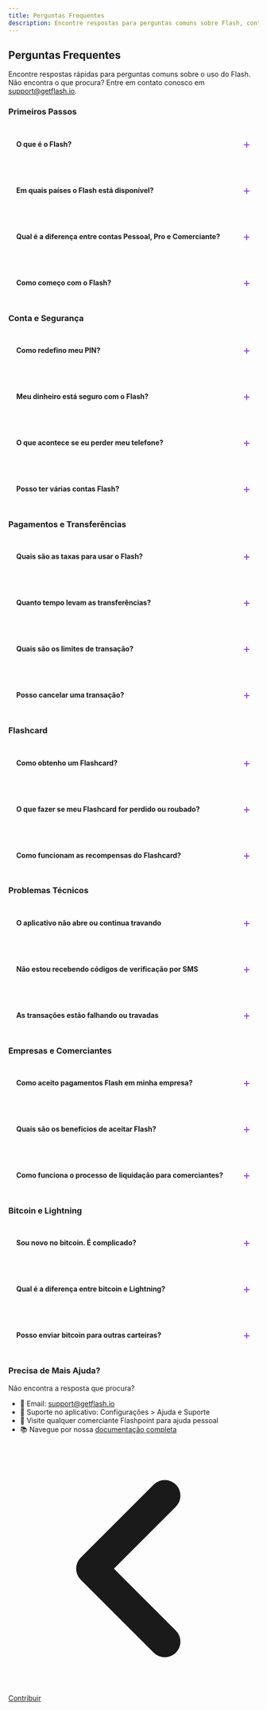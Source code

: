 ```yaml
---
title: Perguntas Frequentes
description: Encontre respostas para perguntas comuns sobre Flash, contas, pagamentos, segurança e solução de problemas
---
```


## Perguntas Frequentes

Encontre respostas rápidas para perguntas comuns sobre o uso do Flash. Não encontra o que procura? Entre em contato conosco em [support@getflash.io](mailto:support@getflash.io).

### Primeiros Passos

<details class="faq-item">
<summary><strong>O que é o Flash?</strong></summary>

Flash é um provedor de serviços bitcoin criando produtos e serviços especificamente para o Caribe. Nosso ecossistema inclui o aplicativo Flash para usuários diários, dispositivos Flashpoint POS para comerciantes, o Flashcard para recompensas e pagamentos, e recargas de bitcoin e liquidações em dinheiro sem problemas.
</details>

<details class="faq-item">
<summary><strong>Em quais países o Flash está disponível?</strong></summary>

O Flash está atualmente disponível na Jamaica e expandindo por toda a região do Caribe. Confira nosso [mapa](/pt/guides/map) para encontrar locais Flash perto de você.
</details>

<details class="faq-item">
<summary><strong>Qual é a diferença entre contas Pessoal, Pro e Comerciante?</strong></summary>

<ul>
<li><strong>Contas Pessoais</strong>: Carteiras básicas de bitcoin e USD para indivíduos</li>
<li><strong>Contas Pro</strong>: Recursos aprimorados incluindo transferências bancárias (apenas Jamaica)</li>
<li><strong>Contas Comerciante</strong>: Recursos empresariais com integração Flashpoint POS e programa de recompensas</li>
</ul>
</details>

<details class="faq-item">
<summary><strong>Como começo com o Flash?</strong></summary>

<ol>
<li>Baixe o aplicativo Flash da sua loja de aplicativos</li>
<li>Crie uma conta com seu número de telefone</li>
<li>Verifique sua identidade (se necessário)</li>
<li>Financie sua carteira via transferência bancária, depósito em dinheiro ou transferência de bitcoin</li>
<li>Comece a enviar e receber pagamentos!</li>
</ol>

Veja nosso [guia de início](/pt/get-started) para instruções detalhadas.
</details>

### Conta e Segurança

<details class="faq-item">
<summary><strong>Como redefino meu PIN?</strong></summary>

<ol>
<li>Na tela de login, toque em "Esqueceu o PIN?"</li>
<li>Digite seu número de telefone</li>
<li>Verifique sua identidade via código SMS</li>
<li>Crie um novo PIN de 6 dígitos</li>
<li>Confirme seu novo PIN</li>
</ol>

Para ajuda adicional, entre em contato com [support@getflash.io](mailto:support@getflash.io).
</details>

<details class="faq-item">
<summary><strong>Meu dinheiro está seguro com o Flash?</strong></summary>

Sim! O Flash usa múltiplas camadas de segurança:
<ul>
<li>Carteiras bitcoin não-custodiais (você controla suas chaves)</li>
<li>Criptografia de nível bancário para todos os dados</li>
<li>Opções de autenticação biométrica</li>
<li>Auditorias de segurança regulares</li>
<li>Conformidade regulatória nas jurisdições operacionais</li>
</ul>
</details>

<details class="faq-item">
<summary><strong>O que acontece se eu perder meu telefone?</strong></summary>

<ol>
<li>Entre em contato com o suporte imediatamente para congelar sua conta</li>
<li>Seus fundos permanecem seguros - eles não estão armazenados em seu telefone</li>
<li>Instale o Flash em seu novo dispositivo</li>
<li>Faça login com suas credenciais</li>
<li>Verifique sua identidade para restaurar o acesso</li>
</ol>

Dica profissional: Habilite a autenticação biométrica e anote sua frase de recuperação para carteiras bitcoin.
</details>

<details class="faq-item">
<summary><strong>Posso ter várias contas Flash?</strong></summary>

Cada número de telefone só pode estar associado a uma conta Flash. Proprietários de empresas podem atualizar para uma conta Comerciante para gerenciar transações comerciais separadamente.
</details>

### Pagamentos e Transferências

<details class="faq-item">
<summary><strong>Quais são as taxas para usar o Flash?</strong></summary>

<ul>
<li><strong>Transferências no aplicativo</strong>: Grátis entre usuários Flash</li>
<li><strong>Taxas de rede bitcoin</strong>: Variáveis com base na congestão da rede</li>
<li><strong>Transferências bancárias</strong>: Verifique as taxas atuais no aplicativo</li>
<li><strong>Liquidações em dinheiro</strong>: Pequena taxa percentual (varia por localização)</li>
<li><strong>Processamento comerciante</strong>: Taxas competitivas para empresas</li>
</ul>

Sempre revise as taxas antes de confirmar transações.
</details>

<details class="faq-item">
<summary><strong>Quanto tempo levam as transferências?</strong></summary>

<ul>
<li><strong>Flash para Flash</strong>: Instantâneo</li>
<li><strong>Transferências bitcoin</strong>: Tipicamente 10-60 minutos</li>
<li><strong>Depósitos bancários</strong>: 0-1 dias úteis (Jamaica)</li>
<li><strong>Liquidações em dinheiro</strong>: Mesmo dia em locais parceiros</li>
<li><strong>Transferências internacionais</strong>: Instantâneas via rede bitcoin</li>
</ul>
</details>

<details class="faq-item">
<summary><strong>Quais são os limites de transação?</strong></summary>

Os limites variam por tipo de conta e nível de verificação:
<ul>
<li><strong>Contas pessoais</strong>: Limites diários/mensais mais baixos</li>
<li><strong>Contas verificadas</strong>: Limites aumentados</li>
<li><strong>Contas Pro/Comerciante</strong>: Limites mais altos para necessidades comerciais</li>
</ul>

Verifique seus limites atuais no aplicativo em Configurações > Limites da Conta.
</details>

<details class="faq-item">
<summary><strong>Posso cancelar uma transação?</strong></summary>

<ul>
<li><strong>Transações pendentes</strong>: Podem ser canceláveis - verifique os detalhes da transação</li>
<li><strong>Transferências bitcoin concluídas</strong>: Não podem ser revertidas (imutabilidade do blockchain)</li>
<li><strong>Transferências Flash-para-Flash</strong>: Entre em contato com o suporte imediatamente</li>
<li><strong>Transações falhadas</strong>: Fundos devolvidos automaticamente</li>
</ul>
</details>

### Flashcard

<details class="faq-item">
<summary><strong>Como obtenho um Flashcard?</strong></summary>

<ol>
<li>Visite qualquer comerciante Flash participante</li>
<li>Solicite um Flashcard</li>
<li>Carregue o saldo inicial (pode ser aplicado valor mínimo)</li>
<li>Vincule o cartão ao seu aplicativo Flash</li>
<li>Comece a ganhar recompensas em compras!</li>
</ol>

Veja nosso [guia Flashcard](/pt/guides/flashcard) para detalhes.
</details>

<details class="faq-item">
<summary><strong>O que fazer se meu Flashcard for perdido ou roubado?</strong></summary>

<ol>
<li>Abra o aplicativo Flash imediatamente</li>
<li>Vá para a seção Cartões</li>
<li>Selecione seu cartão perdido</li>
<li>Toque em "Congelar Cartão"</li>
<li>Entre em contato com o suporte para substituição</li>
</ol>

Cartões congelados não podem ser usados para nenhuma transação.
</details>

<details class="faq-item">
<summary><strong>Como funcionam as recompensas do Flashcard?</strong></summary>

<ul>
<li>Ganhe pontos em cada compra em comerciantes Flashpoint</li>
<li>As taxas de pontos variam por comerciante e promoções</li>
<li>Resgate pontos por bitcoin ou ofertas de comerciantes</li>
<li>Os pontos nunca expiram enquanto seu cartão estiver ativo</li>
<li>Verifique o saldo de pontos no aplicativo Flash</li>
</ul>
</details>

### Problemas Técnicos

<details class="faq-item">
<summary><strong>O aplicativo não abre ou continua travando</strong></summary>

Tente estas etapas:
<ol>
<li>Force o fechamento do aplicativo e reinicie</li>
<li>Verifique atualizações do aplicativo em sua loja de aplicativos</li>
<li>Reinicie seu telefone</li>
<li>Limpe o cache do aplicativo (Android) ou reinstale (iOS)</li>
<li>Certifique-se de que seu sistema operacional esteja atualizado</li>
</ol>

Ainda tem problemas? Entre em contato com [support@getflash.io](mailto:support@getflash.io).
</details>

<details class="faq-item">
<summary><strong>Não estou recebendo códigos de verificação por SMS</strong></summary>

<ol>
<li>Verifique se seu telefone tem sinal/conexão de dados</li>
<li>Verifique se o número de telefone está correto</li>
<li>Verifique se o SMS não está bloqueado por sua operadora</li>
<li>Tente solicitar o código novamente após 60 segundos</li>
<li>Entre em contato com o suporte se os problemas persistirem</li>
</ol>
</details>

<details class="faq-item">
<summary><strong>As transações estão falhando ou travadas</strong></summary>

Soluções comuns:
<ul>
<li>Verifique se seu saldo é suficiente (incluindo taxas)</li>
<li>Verifique se os detalhes do destinatário estão corretos</li>
<li>Garanta conexão estável com a internet</li>
<li>Para bitcoin: A rede pode estar congestionada, aguarde e tente novamente</li>
<li>Verifique as notificações do aplicativo para mensagens de erro específicas</li>
</ul>
</details>

### Empresas e Comerciantes

<details class="faq-item">
<summary><strong>Como aceito pagamentos Flash em minha empresa?</strong></summary>

<ol>
<li>Solicite uma conta Comerciante no aplicativo</li>
<li>Complete a verificação comercial</li>
<li>Receba seu dispositivo Flashpoint POS</li>
<li>Complete a configuração com nossa equipe</li>
<li>Comece a aceitar pagamentos e oferecer recompensas!</li>
</ol>

Saiba mais em nossa [seção Empresas](/pt/business).
</details>

<details class="faq-item">
<summary><strong>Quais são os benefícios de aceitar Flash?</strong></summary>

<ul>
<li>Taxas de transação mais baixas que métodos de pagamento tradicionais</li>
<li>Opções de liquidação instantânea</li>
<li>Acesso a bitcoin e USD</li>
<li>Programa de recompensas para clientes integrado</li>
<li>Sem estornos</li>
<li>Expandir base de clientes</li>
<li>Análises e relatórios detalhados</li>
</ul>
</details>

<details class="faq-item">
<summary><strong>Como funciona o processo de liquidação para comerciantes?</strong></summary>

Escolha seu método de liquidação preferido:
<ul>
<li><strong>Bitcoin instantâneo</strong>: Receba bitcoin imediatamente</li>
<li><strong>Carteira USD</strong>: Mantenha fundos em USD dentro do Flash</li>
<li><strong>Transferência bancária</strong>: Liquide para sua conta bancária (Jamaica)</li>
<li><strong>Saque em dinheiro</strong>: Disponível em locais parceiros</li>
</ul>

Configure preferências em seu painel de comerciante.
</details>

### Bitcoin e Lightning

<details class="faq-item">
<summary><strong>Sou novo no bitcoin. É complicado?</strong></summary>

De forma alguma! O Flash torna o bitcoin tão fácil quanto usar qualquer aplicativo de pagamento:
<ul>
<li>Nenhum conhecimento técnico necessário</li>
<li>Denominado em sua moeda local</li>
<li>Conversão automática gerenciada pelo Flash</li>
<li>Mesma experiência do usuário que aplicativos tradicionais</li>
<li>Opcional: Saiba mais em nosso guia <a href="/pt/bitcoin-protocol">Fundamentos do Bitcoin</a></li>
</ul>
</details>

<details class="faq-item">
<summary><strong>Qual é a diferença entre bitcoin e Lightning?</strong></summary>

<ul>
<li><strong>Bitcoin</strong>: A camada base, como transferências bancárias - segura mas mais lenta</li>
<li><strong>Lightning</strong>: A camada rápida, como cartões de crédito - instantânea e barata</li>
</ul>

O Flash usa ambos automaticamente para lhe dar a melhor experiência. Saiba mais sobre a [Rede Lightning](/pt/lightning-network).
</details>

<details class="faq-item">
<summary><strong>Posso enviar bitcoin para outras carteiras?</strong></summary>

Sim! O Flash suporta envio para:
<ul>
<li>Outros usuários Flash (grátis e instantâneo)</li>
<li>Qualquer endereço bitcoin (on-chain)</li>
<li>Faturas Lightning</li>
<li>Saque para banco ou dinheiro físico</li>
</ul>

O aplicativo detecta automaticamente o tipo de pagamento.
</details>

### Precisa de Mais Ajuda?

Não encontra a resposta que procura?

<ul>
<li>📧 Email: <a href="mailto:support@getflash.io">support@getflash.io</a></li>
<li>📱 Suporte no aplicativo: Configurações > Ajuda e Suporte</li>
<li>🏪 Visite qualquer comerciante Flashpoint para ajuda pessoal</li>
<li>📚 Navegue por nossa <a href="/pt/docs-home">documentação completa</a></li>
</ul>

<style>
.faq-item {
    border: 1px solid rgb(229 231 235 / var(--tw-border-opacity));
    border-radius: 0.5rem;
    margin-bottom: 1rem;
    padding: 1rem;
    transition: all 0.2s ease;
}

.faq-item:hover {
    border-color: rgb(147 51 234 / var(--tw-border-opacity));
    box-shadow: 0 1px 3px 0 rgb(0 0 0 / 0.1), 0 1px 2px -1px rgb(0 0 0 / 0.1);
}

.faq-item summary {
    cursor: pointer;
    padding: 0.5rem 0;
    list-style: none;
    display: flex;
    align-items: center;
    justify-content: space-between;
}

.faq-item summary::-webkit-details-marker {
    display: none;
}

.faq-item summary::after {
    content: '+';
    font-size: 1.5rem;
    color: rgb(147 51 234);
    transition: transform 0.2s ease;
}

.faq-item[open] summary::after {
    transform: rotate(45deg);
}

.faq-item[open] {
    background-color: rgb(147 51 234 / 0.05);
}

.dark .faq-item {
    border-color: rgb(55 65 81 / var(--tw-border-opacity));
}

.dark .faq-item[open] {
    background-color: rgb(147 51 234 / 0.1);
}
</style>

<!-- Links de navegação -->
<div class="flex justify-between items-center mt-8 pt-4 border-t border-zinc-200 dark:border-zinc-700">
  <div class="w-1/3 text-left">
    <a href="contribute" class="inline-flex items-center bg-purple-600 hover:bg-purple-700 text-white rounded-md transition-colors px-4 py-2 text-sm font-medium shadow-sm hover:shadow-md">
      <svg xmlns="http://www.w3.org/2000/svg" class="h-6 w-6 mr-2" fill="none" viewBox="0 0 24 24" stroke="currentColor">
        <path stroke-linecap="round" stroke-linejoin="round" stroke-width="3" d="M15 19l-7-7 7-7" />
      </svg>
      Contribuir
    </a>
  </div>
  <div class="w-1/3 text-center">
    <!-- Conteúdo central opcional -->
  </div>
  <div class="w-1/3 text-right">
    <!-- Última página principal -->
  </div>
</div>